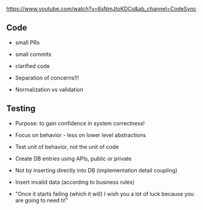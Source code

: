 https://www.youtube.com/watch?v=6sNmJtoKDCo&ab_channel=CodeSync

## Code

- small PRs
- small commits
- clarified code

- Separation of concerns!!!

- Normalization vs validation
  

## Testing

- Purpose: to gain confidence in system correctness!
- Focus on behavior - less on lower level abstractions
- Test unit of behavior, not the unit of code

- Create DB entries using APIs, public or private
- Not by inserting directly into DB (implementation detail coupling)
- Insert invalid data (according to business rules)
- "Once it starts failing (which it will) I wish you a lot of luck because you are going to need ti!"